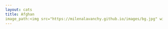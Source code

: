 ```yaml
---
layout: cats
title: Afghan
image_path:<img src="https://milenalavanchy.github.io/images/bg.jpg" width="100" height="150" align="right"> 
---
```

